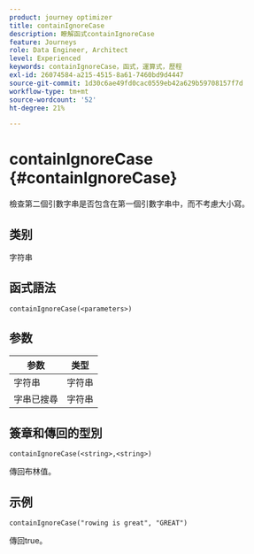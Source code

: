 ```yaml
---
product: journey optimizer
title: containIgnoreCase
description: 瞭解函式containIgnoreCase
feature: Journeys
role: Data Engineer, Architect
level: Experienced
keywords: containIgnoreCase，函式，運算式，歷程
exl-id: 26074584-a215-4515-8a61-7460bd9d4447
source-git-commit: 1d30c6ae49fd0cac0559eb42a629b59708157f7d
workflow-type: tm+mt
source-wordcount: '52'
ht-degree: 21%

---
```


# containIgnoreCase {#containIgnoreCase}

檢查第二個引數字串是否包含在第一個引數字串中，而不考慮大小寫。

## 类别

字符串

## 函式語法

`containIgnoreCase(<parameters>)`

## 参数

| 参数 | 类型 |
|-----------|------------------|
| 字符串 | 字符串 |
| 字串已搜尋 | 字符串 |

## 簽章和傳回的型別

`containIgnoreCase(<string>,<string>)`

傳回布林值。

## 示例

`containIgnoreCase("rowing is great", "GREAT")`

傳回true。
